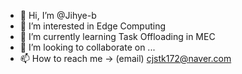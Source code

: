 - 👋 Hi, I’m @Jihye-b
- 👀 I’m interested in Edge Computing
- 🌱 I’m currently learning Task Offloading in MEC
- 💞️ I’m looking to collaborate on ...
- 📫 How to reach me -> (email) cjstk172@naver.com

<!---
Jihye-b/Jihye-b is a ✨ special ✨ repository because its `README.md` (this file) appears on your GitHub profile.
You can click the Preview link to take a look at your changes.
--->
